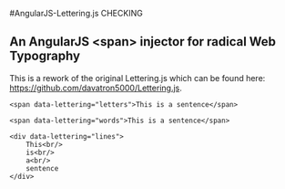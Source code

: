#AngularJS-Lettering.js
CHECKING
## An AngularJS &lt;span&gt; injector for radical Web Typography

This is a rework of the original Lettering.js which can be found here: https://github.com/davatron5000/Lettering.js.

	<span data-lettering="letters">This is a sentence</span>
	
	<span data-lettering="words">This is a sentence</span>
	
	<div data-lettering="lines">
		This<br/> 
		is<br/> 
		a<br/> 
		sentence
	</div>